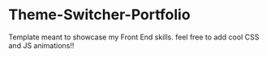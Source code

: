 # Theme-Switcher-Portfolio
Template meant to showcase my Front End skills.
feel free to add cool CSS and JS animations!!
